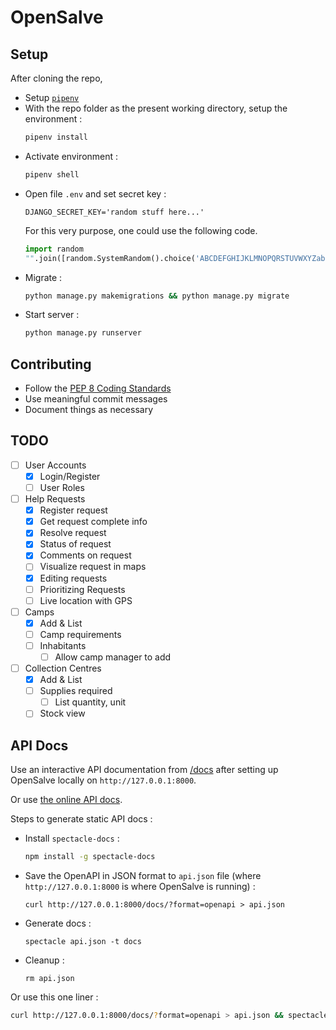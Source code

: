 # OpenSalve

## Setup

After cloning the repo,

* Setup [`pipenv`](https://pipenv.readthedocs.io/en/latest/)
* With the repo folder as the present working directory, setup the environment :
  ```bash
  pipenv install
  ```
* Activate environment :
  ```bash
  pipenv shell
  ```
* Open file `.env` and set secret key :
  ```
  DJANGO_SECRET_KEY='random stuff here...'
  ```
  For this very purpose, one could use the following code.
  ```python
  import random
  "".join([random.SystemRandom().choice('ABCDEFGHIJKLMNOPQRSTUVWXYZabcdefghijklmnopqrstuvwxyz0123456789!@#$%^&*(-_=+)') for i in range(96)])
  ```
* Migrate :
  ```bash
  python manage.py makemigrations && python manage.py migrate
  ```
* Start server :
  ```bash
  python manage.py runserver
  ```

## Contributing

* Follow the [PEP 8 Coding Standards](https://www.python.org/dev/peps/pep-0008/)
* Use meaningful commit messages
* Document things as necessary

## TODO

- [ ] User Accounts
    - [x] Login/Register
    - [ ] User Roles
- [ ] Help Requests
    - [x] Register request
    - [x] Get request complete info
    - [x] Resolve request
    - [x] Status of request
    - [x] Comments on request
    - [ ] Visualize request in maps
    - [x] Editing requests
    - [ ] Prioritizing Requests
    - [ ] Live location with GPS
- [ ] Camps
    - [x] Add & List
    - [ ] Camp requirements
    - [ ] Inhabitants
        - [ ] Allow camp manager to add
- [ ] Collection Centres
    - [x] Add & List
    - [ ] Supplies required
        - [ ] List quantity, unit
    - [ ] Stock view

## API Docs

Use an interactive API documentation from [/docs](http://127.0.0.1:8000/docs) after setting up OpenSalve locally on `http://127.0.0.1:8000`.

Or use [the online API docs](https://lab.subinsb.com/OpenSalve/).

Steps to generate static API docs :

* Install `spectacle-docs` :
  ```bash
  npm install -g spectacle-docs
  ```
* Save the OpenAPI in JSON format to `api.json` file (where `http://127.0.0.1:8000` is where OpenSalve is running) :
  ```
  curl http://127.0.0.1:8000/docs/?format=openapi > api.json
  ```
* Generate docs :
  ```
  spectacle api.json -t docs
  ```
* Cleanup :
  ```
  rm api.json
  ```

Or use this one liner :

```bash
curl http://127.0.0.1:8000/docs/?format=openapi > api.json && spectacle api.json -t docs && rm api.json
```

